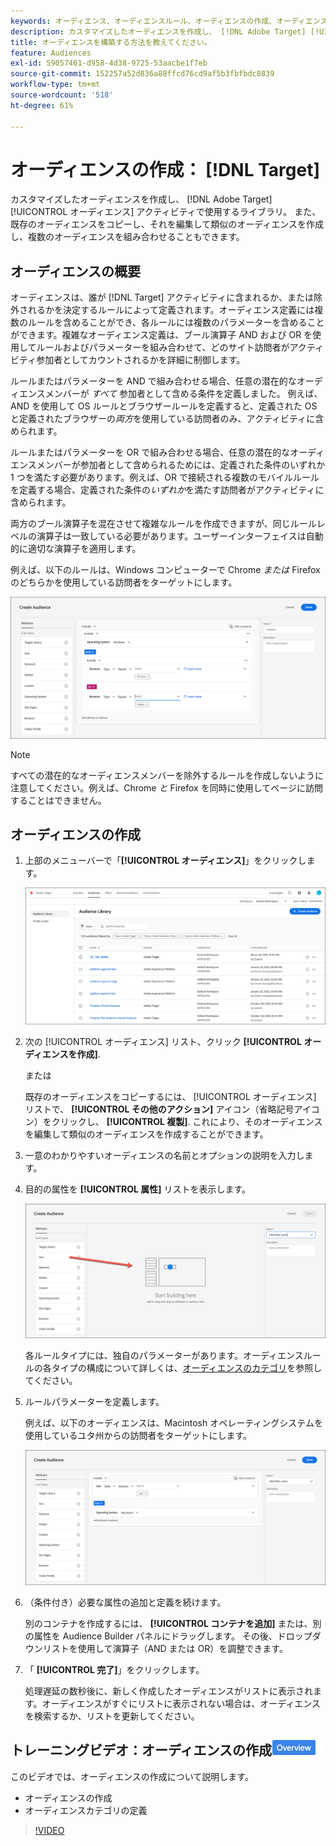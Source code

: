 ```yaml
---
keywords: オーディエンス、オーディエンスルール、オーディエンスの作成、オーディエンスの作成
description: カスタマイズしたオーディエンスを作成し、 [!DNL Adobe Target] [!UICONTROL オーディエンス] アクティビティで使用するライブラリ。
title: オーディエンスを構築する方法を教えてください。
feature: Audiences
exl-id: 59057461-d958-4d38-9725-53aacbe1f7eb
source-git-commit: 152257a52d836a88ffcd76cd9af5b3fbfbdc0839
workflow-type: tm+mt
source-wordcount: '518'
ht-degree: 61%

---
```


# オーディエンスの作成： [!DNL Target]

カスタマイズしたオーディエンスを作成し、 [!DNL Adobe Target] [!UICONTROL オーディエンス] アクティビティで使用するライブラリ。 また、既存のオーディエンスをコピーし、それを編集して類似のオーディエンスを作成し、複数のオーディエンスを組み合わせることもできます。

## オーディエンスの概要

オーディエンスは、誰が [!DNL Target] アクティビティに含まれるか、または除外されるかを決定するルールによって定義されます。オーディエンス定義には複数のルールを含めることができ、各ルールには複数のパラメーターを含めることができます。複雑なオーディエンス定義は、ブール演算子 AND および OR を使用してルールおよびパラメーターを組み合わせて、どのサイト訪問者がアクティビティ参加者としてカウントされるかを詳細に制御します。

ルールまたはパラメーターを AND で組み合わせる場合、任意の潜在的なオーディエンスメンバーが *すべて* 参加者として含める条件を定義しました。 例えば、AND を使用して OS ルールとブラウザールールを定義すると、定義された OS と定義されたブラウザーの&#x200B;*両方*&#x200B;を使用している訪問者のみ、アクティビティに含められます。

ルールまたはパラメーターを OR で組み合わせる場合、任意の潜在的なオーディエンスメンバーが参加者として含められるためには、定義された条件のいずれか 1 つを満たす必要があります。例えば、OR で接続される複数のモバイルルールを定義する場合、定義された条件の&#x200B;*いずれか*&#x200B;を満たす訪問者がアクティビティに含められます。

両方のブール演算子を混在させて複雑なルールを作成できますが、同じルールレベルの演算子は一致している必要があります。ユーザーインターフェイスは自動的に適切な演算子を適用します。

例えば、以下のルールは、Windows コンピューターで Chrome *または* Firefox のどちらかを使用している訪問者をターゲットにします。

![オーディエンスを作成](assets/audience_create.png)

>[!NOTE]
>
>すべての潜在的なオーディエンスメンバーを除外するルールを作成しないように注意してください。例えば、Chrome *と* Firefox を同時に使用してページに訪問することはできません。

## オーディエンスの作成

1. 上部のメニューバーで「**[!UICONTROL オーディエンス]**」をクリックします。

   ![](assets/audiences_list.png)

1. 次の [!UICONTROL オーディエンス] リスト、クリック **[!UICONTROL オーディエンスを作成]**.

   または

   既存のオーディエンスをコピーするには、 [!UICONTROL オーディエンス] リストで、 **[!UICONTROL その他のアクション]** アイコン（省略記号アイコン）をクリックし、 **[!UICONTROL 複製]**. これにより、そのオーディエンスを編集して類似のオーディエンスを作成することができます。

1. 一意のわかりやすいオーディエンスの名前とオプションの説明を入力します。
1. 目的の属性を **[!UICONTROL 属性]** リストを表示します。

   ![属性をドラッグ&amp;ドロップ](assets/drag-attribute.png)

   各ルールタイプには、独自のパラメーターがあります。オーディエンスルールの各タイプの構成について詳しくは、[オーディエンスのカテゴリ](/help/main/c-target/c-audiences/c-target-rules/target-rules.md#concept_E3A77E42F1644503A829B5107B20880D)を参照してください。

1. ルールパラメーターを定義します。

   例えば、以下のオーディエンスは、Macintosh オペレーティングシステムを使用しているユタ州からの訪問者をターゲットにします。

   ![ユタ/Macintosh オーディエンス](assets/adience-builder.png)

1. （条件付き）必要な属性の追加と定義を続けます。

   別のコンテナを作成するには、 **[!UICONTROL コンテナを追加]** または、別の属性を Audience Builder パネルにドラッグします。 その後、ドロップダウンリストを使用して演算子（AND または OR）を調整できます。

1. 「 **[!UICONTROL 完了]**」をクリックします。

   処理遅延の数秒後に、新しく作成したオーディエンスがリストに表示されます。オーディエンスがすぐにリストに表示されない場合は、オーディエンスを検索するか、リストを更新してください。

## トレーニングビデオ：オーディエンスの作成![概要バッジ](/help/main/assets/overview.png)

このビデオでは、オーディエンスの作成について説明します。

* オーディエンスの作成
* オーディエンスカテゴリの定義

>[!VIDEO](https://video.tv.adobe.com/v/17392)
